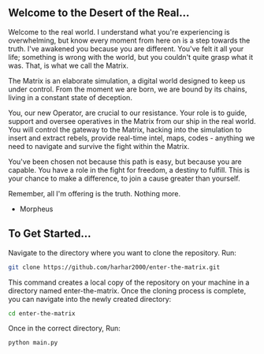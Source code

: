 ## Welcome to the Desert of the Real...

Welcome to the real world. I understand what you're experiencing is overwhelming, but know every moment from here on is a step towards the truth. I've awakened you because you are different. You've felt it all your life; something is wrong with the world, but you couldn't quite grasp what it was. That, is what we call the Matrix.

The Matrix is an elaborate simulation, a digital world designed to keep us under control. From the moment we are born, we are bound by its chains, living in a constant state of deception.

You, our new Operator, are crucial to our resistance. Your role is to guide, support and oversee operatives in the Matrix from our ship in the real world. You will control the gateway to the Matrix, hacking into the simulation to insert and extract rebels, provide real-time intel, maps, codes - anything we need to navigate and survive the fight within the Matrix. 

You've been chosen not because this path is easy, but because you are capable. You have a role in the fight for freedom, a destiny to fulfill. This is your chance to make a difference, to join a cause greater than yourself. 

Remember, all I'm offering is the truth. Nothing more. 

- Morpheus 

## To Get Started...

Navigate to the directory where you want to clone the repository. 
Run:
```bash
git clone https://github.com/harhar2000/enter-the-matrix.git
```

This command creates a local copy of the repository on your machine in a directory named enter-the-matrix.
Once the cloning process is complete, you can navigate into the newly created directory:
```bash
cd enter-the-matrix
```

Once in the correct directory, Run:
```bash
python main.py
```